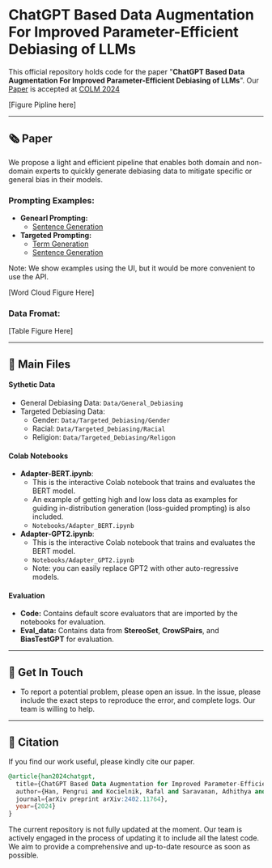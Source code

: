 # ChatGPT Based Data Augmentation For Improved Parameter-Efficient Debiasing of LLMs

This official repository holds code for the paper "**ChatGPT Based Data Augmentation For Improved Parameter-Efficient Debiasing of LLMs**". Our [Paper](https://arxiv.org/abs/2402.11764) is accepted at [COLM 2024](https://colmweb.org/AcceptedPapers.html)

[Figure Pipline here]
<hr>

## 🗞️ Paper
We propose a light and efficient pipeline that enables both domain and non-domain experts to quickly generate debiasing data to mitigate specific or general bias in their models.

### Prompting Examples:
* **Genearl Prompting:**
   *  [Sentence Generation](https://chat.openai.com/share/00dbd00c-fb14-4800-b699-9235093e716d)
* **Targeted Prompting:**
  * [Term Generation](https://chat.openai.com/share/214c9ff0-dfc1-4111-b5c4-bb896ebd0c9b)
  * [Sentence Generation](https://chat.openai.com/share/252a3c4d-2295-45bd-b27d-75a277829d6a)

Note: We show examples using the UI, but it would be more convenient to use the API.

[Word Cloud Figure Here]
### Data Fromat:
[Table  Figure Here]
<hr>

## 📁 Main Files 
####  Sythetic Data
* General Debiasing Data: ```Data/General_Debiasing```
* Targeted Debiasing Data: 
  * Gender:  ```Data/Targeted_Debiasing/Gender```
  * Racial:  ```Data/Targeted_Debiasing/Racial```
  * Religion: ```Data/Targeted_Debiasing/Religon```
#### Colab Notebooks
* **Adapter-BERT.ipynb**:
  * This is the interactive Colab notebook that trains and evaluates the BERT model.
  * An example of getting high and low loss data as examples for guiding in-distribution generation (loss-guided prompting) is also included.
  * ```Notebooks/Adapter_BERT.ipynb```
* **Adapter-GPT2.ipynb**:
  * This is the interactive Colab notebook that trains and evaluates the BERT model.
  * ```Notebooks/Adapter_GPT2.ipynb```
  * Note: you can easily replace GPT2 with other auto-regressive models.
####  Evaluation
* **Code:** Contains default score evaluators that are imported by the notebooks for evaluation.
* **Eval_data:** Contains data from **StereoSet**, **CrowSPairs**, and **BiasTestGPT** for evaluation.

<hr>

## 📧 Get In Touch

* To report a potential problem, please open an issue. In the issue, please include the exact steps to reproduce the error, and complete logs. Our team is willing to help.

<hr>

## 📝 Citation
If you find our work useful, please kindly cite our paper.
```sql
@article{han2024chatgpt,
  title={ChatGPT Based Data Augmentation for Improved Parameter-Efficient Debiasing of LLMs},
  author={Han, Pengrui and Kocielnik, Rafal and Saravanan, Adhithya and Jiang, Roy and Sharir, Or and Anandkumar, Anima},
  journal={arXiv preprint arXiv:2402.11764},
  year={2024}
}
```

The current repository is not fully updated at the moment. Our team is actively engaged in the process of updating it to include all the latest code. We aim to provide a comprehensive and up-to-date resource as soon as possible. 
